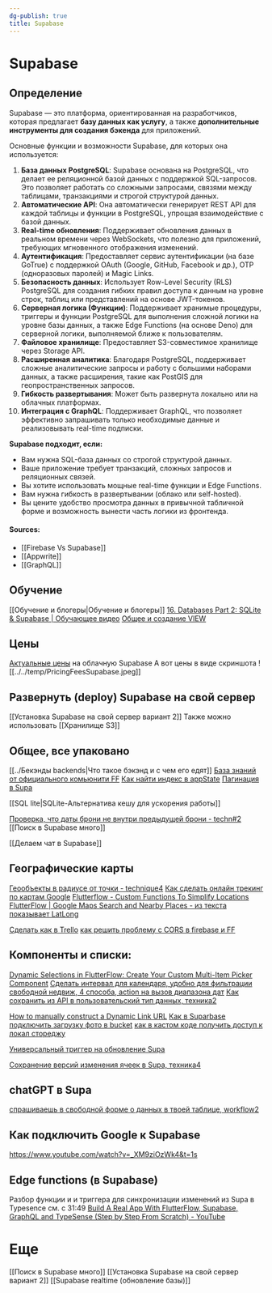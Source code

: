 ```yaml
---
dg-publish: true
title: Supabase
---
```

# Supabase
## Определение
Supabase — это платформа, ориентированная на разработчиков, которая предлагает **базу данных как услугу**, а также **дополнительные инструменты для создания бэкенда** для приложений.

Основные функции и возможности Supabase, для которых она используется:

1.  **База данных PostgreSQL**: Supabase основана на PostgreSQL, что делает ее реляционной базой данных с поддержкой SQL-запросов. Это позволяет работать со сложными запросами, связями между таблицами, транзакциями и строгой структурой данных.
2.  **Автоматические API**: Она автоматически генерирует REST API для каждой таблицы и функции в PostgreSQL, упрощая взаимодействие с базой данных.
3.  **Real-time обновления**: Поддерживает обновления данных в реальном времени через WebSockets, что полезно для приложений, требующих мгновенного отображения изменений.
4.  **Аутентификация**: Предоставляет сервис аутентификации (на базе GoTrue) с поддержкой OAuth (Google, GitHub, Facebook и др.), OTP (одноразовых паролей) и Magic Links.
5.  **Безопасность данных**: Использует Row-Level Security (RLS) PostgreSQL для создания гибких правил доступа к данным на уровне строк, таблиц или представлений на основе JWT-токенов.
6.  **Серверная логика (Функции)**: Поддерживает хранимые процедуры, триггеры и функции PostgreSQL для выполнения сложной логики на уровне базы данных, а также Edge Functions (на основе Deno) для серверной логики, выполняемой ближе к пользователям.
7.  **Файловое хранилище**: Предоставляет S3-совместимое хранилище через Storage API.
8.  **Расширенная аналитика**: Благодаря PostgreSQL, поддерживает сложные аналитические запросы и работу с большими наборами данных, а также расширения, такие как PostGIS для геопространственных запросов.
9.  **Гибкость развертывания**: Может быть развернута локально или на облачных платформах.
10. **Интеграция с GraphQL**: Поддерживает GraphQL, что позволяет эффективно запрашивать только необходимые данные и реализовывать real-time подписки.

**Supabase подходит, если:**
*   Вам нужна SQL-база данных со строгой структурой данных.
*   Ваше приложение требует транзакций, сложных запросов и реляционных связей.
*   Вы хотите использовать мощные real-time функции и Edge Functions.
*   Вам нужна гибкость в развертывании (облако или self-hosted).
*   Вы цените удобство просмотра данных в привычной табличной форме и возможность вынести часть логики из фронтенда.

#### Sources:

- [[Firebase Vs Supabase]]
- [[Appwrite]]
- [[GraphQL]]


## Обучение
[[Обучение и блогеры|Обучение и блогеры]]
[16. Databases Part 2: SQLite & Supabase | Обучающее видео](https://www.youtube.com/watch?v=f7bAWV6S32E)
[Общее и создание VIEW](https://www.youtube.com/watch?v=1dLSWYD2lso)

## Цены
[Актуальные цены](https://supabase.com/pricing) на облачную Supabase
А вот цены в виде скриншота
![[../../temp/PricingFeesSupabase.jpeg]]

## Развернуть (deploy) Supabase на свой сервер
[[Установка Supabase на свой сервер вариант 2]]
Также можно использовать [[Хранилище S3]]

## Общее, все упаковано
[[../Бекэнды backends|Что такое бэкэнд и с чем его едят]]
[База знаний от официального комьюнити FF](https://community.flutterflow.io/knowledge-base)
[Как найти индекс в appState](https://community.flutterflow.io/discussions/post/update-item-index-app-state-CY5XvdriZpnEHEY)
[Пагинация в Supa](https://community.flutterflow.io/community-tutorials/post/pagination-in-flutterflow-web-project-using-supabase-ENG9B092Un9oVsv)

[[SQL lite|SQLite-Альтернатива кешу для ускорения работы]]

[Проверка, что даты брони не внутри предыдущей брони - techn#2](https://www.youtube.com/watch?v=-l3iRV1WlEM)
[[Поиск в Supabase много]]

[[Делаем чат в Supabase]]

## Географические карты
[Геообъекты в радиусе от точки - technique4](https://www.youtube.com/watch?v=-l3iRV1WlEM)
[Как сделать онлайн трекинг по картам Google](https://blog.flutterflow.io/live-tracking-google-maps-driver/)
[Flutterflow - Custom Functions To Simplify Locations](https://www.youtube.com/watch?v=23NM9JyRjQg)
[FlutterFlow | Google Maps Search and Nearby Places - из текста показывает LatLong](https://www.youtube.com/watch?v=29Oz0LI8j68)

[Сделать как в Trello](https://www.youtube.com/watch?v=pmqZAkZv-to)
[как решить проблему с CORS в firebase и FF](https://docs.flutterflow.io/actions/actions/utilities/upload-data#web-access-for-pdfs-and-other-files)

## Компоненты и списки:
[Dynamic Selections in FlutterFlow: Create Your Custom Multi-Item Picker Component](https://www.youtube.com/watch?v=FV5Xw8LnpJE)
[Сделать интервал для календаря, удобно для фильтрации свободной недвиж, 4 способа, action на вызов диапазона дат](https://www.youtube.com/watch?v=kHUq8dIMy34)
[Как сохранить из API в пользовательский тип данных, техника2](https://www.youtube.com/watch?v=AzYHCgJrwmY)

[How to manually construct a Dynamic Link URL](https://www.youtube.com/watch?v=68yRbGtrWaE)
[Как в Suparbase подключить загрузку фото в bucket](https://www.youtube.com/watch?v=jM7OfHD8J6E)
[как в кастом коде получить доступ к локал стореджу](https://community.flutterflow.io/widgets-and-design/post/custom-widget-and-ffappstate-KEqkOSuiJE6B7W7)

[Универсальный триггер на обновление Supa](https://youtu.be/PhAI000IbBU?si=vOTz6VRoGEyqFE_6)

[Сохранение версий изменения ячеек в Supa, техника4](https://www.youtube.com/watch?v=YnjOl4sYYaY)



## chatGPT в Supa
[спрашиваешь в свободной форме о данных в твоей таблице, workflow2](https://www.youtube.com/watch?v=Q1M1e7FpuuU)


## Как подключить Google к Supabase
https://www.youtube.com/watch?v=_XM9ziOzWk4&t=1s

## Edge functions (в Supabase)
Разбор функции и и триггера для синхронизации изменений из Supa в Typesence 
см. с 31:49
[Build A Real App With FlutterFlow, Supabase, GraphQL and TypeSense (Step by Step From Scratch) - YouTube](https://www.youtube.com/watch?v=5ue32B5SYo8)

# Еще
[[Поиск в Supabase много]]
[[Установка Supabase на свой сервер вариант 2]]
[[Supabase realtime (обновление базы)]]

